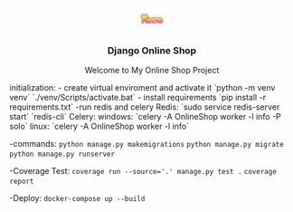 <div align="center">
<img src="OnlineShop/static/images/Noora-logo.png" alt="Logo" width="40" height="40">
  <h3 align="center">Django Online Shop</h3>
  <p align="center">
    Welcome to My Online Shop Project
  </p>
</div>
<p>initialization:
- create virtual enviroment and activate it 
`python -m venv venv`
`./venv/Scripts/activate.bat`
- install requirements
`pip install -r requirements.txt`
-run redis and celery
Redis:
`sudo service redis-server start`
`redis-cli`
Celery:
windows: 
`celery -A OnlineShop worker -l info -P solo` 
linux:  
`celery -A OnlineShop worker -l info`

-commands:
`python manage.py makemigrations`
`python manage.py migrate`
`python manage.py runserver`

-Coverage Test:
`coverage run --source='.' manage.py test .`
`coverage report`

-Deploy:
`docker-compose up --build`

</p>